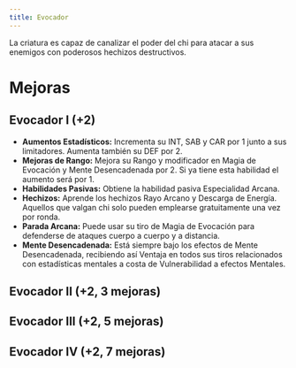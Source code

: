 ```yaml
---
title: Evocador
---
```


La criatura es capaz de canalizar el poder del chi para atacar a sus enemigos con poderosos hechizos destructivos. 

# Mejoras

## Evocador I (+2)

- **Aumentos Estadísticos:** Incrementa su INT, SAB y CAR por 1 junto a sus limitadores. Aumenta también su DEF por 2. 
- **Mejoras de Rango:** Mejora su Rango y modificador en Magia de Evocación y Mente Desencadenada por 2. Si ya tiene esta habilidad el aumento será por 1. 
- **Habilidades Pasivas:** Obtiene la habilidad pasiva Especialidad Arcana.
- **Hechizos:** Aprende los hechizos Rayo Arcano y Descarga de Energía. Aquellos que valgan chi solo pueden emplearse gratuitamente una vez por ronda.
- **Parada Arcana:** Puede usar su tiro de Magia de Evocación para defenderse de ataques cuerpo a cuerpo y a distancia.
- **Mente Desencadenada:** Está siempre bajo los efectos de Mente Desencadenada, recibiendo así Ventaja en todos sus tiros relacionados con estadísticas mentales a costa de Vulnerabilidad a efectos Mentales.

## Evocador II (+2, 3 mejoras)

## Evocador III (+2, 5 mejoras)

## Evocador IV (+2, 7 mejoras)
